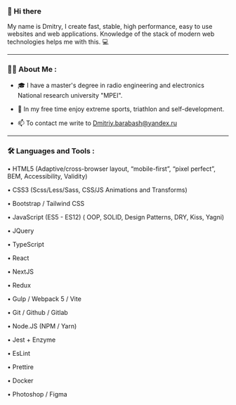 ### :wave: Hi there 

My name is Dmitry, I create fast, stable, high performance, easy to use websites and web applications. Knowledge of the stack of modern web technologies helps me with this. :computer:

---
### :man_technologist: About Me :

- :mortar_board: I have a master's degree in radio engineering and electronics National research university "MPEI".

- :triangular_flag_on_post: In my free time enjoy extreme sports, triathlon and self-development.

- :mailbox: To contact me write to Dmitriy.barabash@yandex.ru

---

### :hammer_and_wrench: Languages and Tools :

• HTML5 (Adaptive/cross-browser layout, “mobile-first”, “pixel perfect”, BEM, Accessibility, Validity)

• CSS3 (Scss/Less/Sass, CSS/JS Animations and Transforms)

• Bootstrap / Tailwind CSS

• JavaScript (ES5 - ES12) ( ООP, SOLID, Design Patterns, DRY, Kiss, Yagni)

• JQuery

• TypeScript

• React

• NextJS

• Redux

• Gulp / Webpack 5 / Vite

• Git / Github / Gitlab

• Node.JS (NPM / Yarn)

• Jest + Enzyme

• EsLint

• Prettire

• Docker

• Photoshop / Figma



